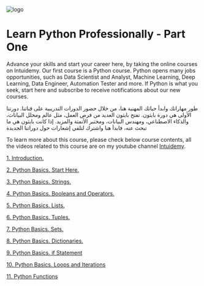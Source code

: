 ![logo](https://github.com/rubada/Learn-Python-Professionally/assets/33088490/b23196c5-4292-469a-a37d-61c144e09155)
# Learn Python Professionally - Part One

Advance your skills and start your career here, by taking the online courses on Intuidemy. Our first course is a Python course. Python opens many jobs opportunities, such as Data Scientist and Analyst, Machine Learning, Deep Learning, Data Engineer, Automation Tester and more. If Python is what you seek, start here and subscribe to receive notifications about our new courses.

طور مهاراتك وابدأ حياتك المهنية هنا، من خلال حضور الدورات التدريبية على قناتنا. دورتنا الأولى هي دورة بايثون. تفتح بايثون العديد من فرص العمل، مثل عالم ومحلل البيانات، والذكاء الاصطناعي، ومهندس البيانات، ومختبر الأتمتة والمزيد. إذا كانت بايثون هي ما تبحث عنه، فابدأ هنا واشترك لتلقي إشعارات حول دوراتنا الجديدة

To learn more about this course, please check below course contents, all the videos related to this course are on my youtube channel [Intuidemy](https://www.youtube.com/@Intuidemy/playlists).

[1. Introduction.](https://www.youtube.com/playlist?list=PLD06In0ejHWYhfRzBM28tqi4J5vsTrLI6)

[2. Python Basics. Start Here.](https://www.youtube.com/playlist?list=PLD06In0ejHWZgqOs0jbUprDt6Yi_FFQ4l)

[3. Python Basics. Strings.](https://www.youtube.com/playlist?list=PLD06In0ejHWZmkDw8Zx5R6T3vN2kidkXw)

[4. Python Basics. Booleans and Operators.](https://www.youtube.com/playlist?list=PLD06In0ejHWZ9EiZ5HlMcfnWulhDNe0Iu)

[5. Python Basics. Lists.](https://www.youtube.com/playlist?list=PLD06In0ejHWawlU58xxPUnGQ2HJFvv-lP)

[6. Python Basics. Tuples.](https://www.youtube.com/playlist?list=PLD06In0ejHWYsFXdxrjCRMP-Fk_9uIQ_N)

[7. Python Basics. Sets.](https://www.youtube.com/playlist?list=PLD06In0ejHWYFwzveUQlv4fbiDo2yo1ky)

[8. Python Basics. Dictionaries.](https://www.youtube.com/playlist?list=PLD06In0ejHWY2LO7jy64KpZ6ECXxMbbQf)

[9. Python Basics. if Statement](https://www.youtube.com/playlist?list=PLD06In0ejHWa_3sLYX6ghOa5RD_wJSza5)

[10. Python Basics. Loops and Iterations](https://www.youtube.com/playlist?list=PLD06In0ejHWZ8I7Lj3EARNTqd2Jar7DBZ)

[11. Python Functions](https://www.youtube.com/playlist?list=PLD06In0ejHWZwhkNMIh9u9ovP1L_vDpox)
